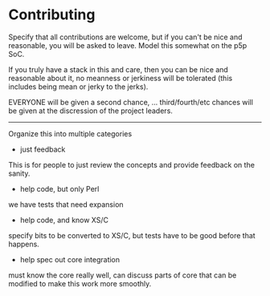 # Contributing

Specify that all contributions are welcome, but if you can't be nice and reasonable, you will be asked to leave. Model this somewhat on the p5p SoC.

If you truly have a stack in this and care, then you can be nice and reasonable about it, no meanness or jerkiness will be tolerated (this includes being mean or jerky to the jerks).

EVERYONE will be given a second chance, ... third/fourth/etc chances will be given at the discression of the project leaders.

-----

Organize this into multiple categories

- just feedback

This is for people to just review the concepts and provide feedback on the sanity.

- help code, but only Perl

we have tests that need expansion

- help code, and know XS/C

specify bits to be converted to XS/C, but tests have to be good before that happens.

- help spec out core integration

must know the core really well, can discuss parts of core that can be modified to make this work more smoothly.
